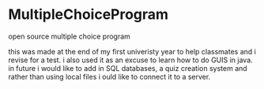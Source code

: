 # MultipleChoiceProgram
open source multiple choice program

this was made at the end of my first univeristy year to help classmates and i revise for a test. i also used it as an excuse to learn how to do GUIS in java. in future i would like to add in SQL databases, a quiz creation system and rather than using local files i ould like to connect it to a server.
